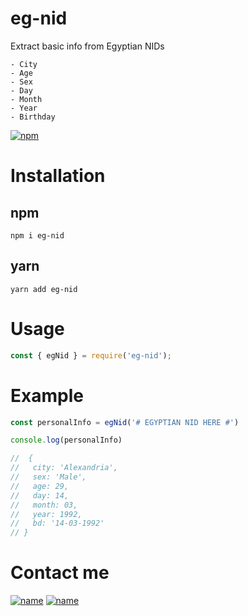 # eg-nid

Extract basic info from Egyptian NIDs

    - City
    - Age
    - Sex
    - Day
    - Month
    - Year
    - Birthday

[![npm](https://badgen.net/npm/v/eg-nid)](https://www.npmjs.com/package/eg-nid)

# Installation

## npm

    npm i eg-nid

## yarn

    yarn add eg-nid

# Usage

```javascript
const { egNid } = require('eg-nid');
```

# Example

```javascript
const personalInfo = egNid('# EGYPTIAN NID HERE #')

console.log(personalInfo)

//  {
//   city: 'Alexandria',
//   sex: 'Male',
//   age: 29,
//   day: 14,
//   month: 03,
//   year: 1992,
//   bd: '14-03-1992'
// }
```

# Contact me

[![name](https://content.linkedin.com/content/dam/me/business/en-us/amp/brand-site/v2/bg/LI-Bug.svg.original.svg)](https://www.linkedin.com/in/madkour7/)
[![name](https://user-images.githubusercontent.com/45951682/159041452-0cd5ee66-8403-4847-9ba7-090fed7e1dba.png)](https://www.madkour17.com)
